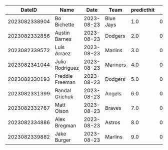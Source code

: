 DateID         |  Name             |  Date        |  Team       |  predicthit  |  predicthitproba     |  hitbool  |  Last7DaysAVG  |  Last15DaysAVG  |  Last30DaysAVG
---------------|-------------------|--------------|-------------|--------------|----------------------|-----------|----------------|-----------------|---------------
2023082338904  |  Bo Bichette      |  2023-08-23  |  Blue Jays  |  1.0         |  0.6344126014003374  |  False    |  0.267         |  0.267          |  0.429
2023082332856  |  Austin Barnes    |  2023-08-23  |  Dodgers    |  2.0         |  0.6213582279861251  |  False    |  0.571         |  0.333          |  0.348
2023082339572  |  Luis Arraez      |  2023-08-23  |  Marlins    |  3.0         |  0.6209161016709     |  False    |  0.217         |  0.212          |  0.276
2023082341044  |  Julio Rodriguez  |  2023-08-23  |  Mariners   |  4.0         |  0.6158786204406439  |  False    |  0.667         |  0.433          |  0.39
2023082330193  |  Freddie Freeman  |  2023-08-23  |  Dodgers    |  5.0         |  0.6110843255365905  |  False    |  0.238         |  0.255          |  0.337
2023082331399  |  Randal Grichuk   |  2023-08-23  |  Angels     |  6.0         |  0.6093383547174834  |  False    |  0.111         |  0.122          |  0.219
2023082332767  |  Matt Olson       |  2023-08-23  |  Braves     |  7.0         |  0.6059274657181658  |  False    |  0.048         |  0.264          |  0.316
2023082334886  |  Alex Bregman     |  2023-08-23  |  Astros     |  8.0         |  0.605153491916104   |  False    |  0.391         |  0.352          |  0.28
2023082339882  |  Jake Burger      |  2023-08-23  |  Marlins    |  9.0         |  0.6047967827764875  |  False    |  0.5           |  0.44           |  0.337
